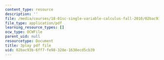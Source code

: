 ```yaml
---
content_type: resource
description: ''
file: /media/courses/18-01sc-single-variable-calculus-fall-2010/02bac93b6ff7fe98328e1638ecd5cb39_PNTnmH6jsRI.pdf
file_type: application/pdf
learning_resource_types: []
ocw_type: OCWFile
parent_uid: null
resourcetype: Document
title: 3play pdf file
uid: 02bac93b-6ff7-fe98-328e-1638ecd5cb39
---
```

